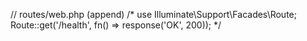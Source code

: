 // routes/web.php (append)
/*
use Illuminate\Support\Facades\Route;
Route::get('/health', fn() => response('OK', 200));
*/
